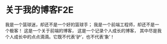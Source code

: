 关于我的博客F2E
==

我是一个篮球迷，却还不是一个好的篮球手； 我是一个前端工程师，却还不是一个极客！ 这是一个关于前端的博客， 这是一个记录个人成长的博客， 其中尽是我个人成长中的点点滴滴。它既不代表‘驴’，也不代表‘象’！
